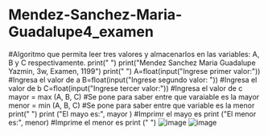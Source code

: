 # Mendez-Sanchez-Maria-Guadalupe4_examen
#Algoritmo que permita leer tres valores y almacenarlos en las variables: A, B y C respectivamente.
print(" ")
print("Mendez Sanchez Maria Guadalupe Yazmin, 3w, Examen, 1199")
print(" ")
A=float(input("Ingrese primer valor:"))   #Ingresa el valor de a
B=float(input("Ingrese segundo valor: ")) #Ingresa el valor de b
C=float(input("Ingrese tercer valor:"))   #Ingresa el valor de c
mayor = max (A, B, C)   #Se pone para saber entre que varaiable es la mayor
menor = min (A, B, C)   #Se pone para saber entre que variable es la menor
print(" ") 
print ("El mayo es:", mayor )  #Imprimr el mayo es
print ("El menor es:", menor)  #Imprime el menor es
print (" ")
![image](https://github.com/user-attachments/assets/def84fdc-b178-438c-93f1-cfe96b3d7920)
![image](https://github.com/user-attachments/assets/b50432f2-da62-483b-ada0-077ca506a9d5)

